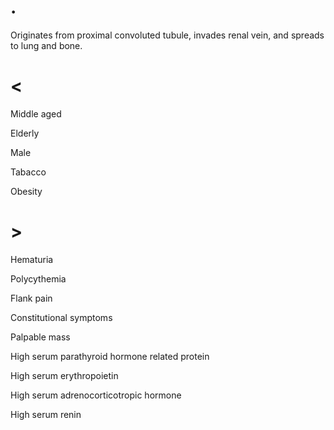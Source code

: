 # .

Originates from proximal convoluted tubule, invades renal vein, and spreads to lung and bone.

# <

Middle aged

Elderly

Male

Tabacco

Obesity

# >

Hematuria

Polycythemia

Flank pain

Constitutional symptoms

Palpable mass

High serum parathyroid hormone related protein

High serum erythropoietin

High serum adrenocorticotropic hormone

High serum renin
